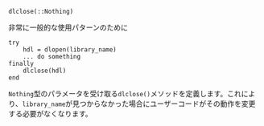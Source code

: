 ```
dlclose(::Nothing)
```

非常に一般的な使用パターンのために

```
try
    hdl = dlopen(library_name)
    ... do something
finally
    dlclose(hdl)
end
```

`Nothing`型のパラメータを受け取る`dlclose()`メソッドを定義します。これにより、`library_name`が見つからなかった場合にユーザーコードがその動作を変更する必要がなくなります。
